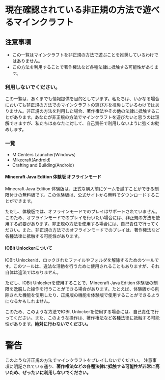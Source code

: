 # 現在確認されている非正規の方法で遊べるマインクラフト
## 注意事項

- この一覧はマインクラフトを非正規の方法で遊ぶことを推奨しているわけではありません。
- この方法を利用することで著作権法など各種法律に抵触する可能性があります。

### **利用しないでください。**

この一覧は、あくまでも情報提供を目的としています。私たちは、いかなる場合においても非正規の方法でのマインクラフトの遊び方を推奨しているわけではありません。非正規の方法を利用した場合、著作権法やその他の法律に抵触することがあります。あなたが非正規の方法でマインクラフトを遊びたいと思うのは理解できますが、私たちはあなたに対して、自己責任で利用しないように強くお勧めします。
### 一覧

- M Centers Launcher(Windows)
- Mikecraft(Android)
- Crafting and Building(Android)
#### Minecraft Java Edition 体験版 オフラインモード

Minecraft Java Edition 体験版は、正式な購入前にゲームを試すことができる制限付きの無料版です。この体験版は、公式サイトから無料でダウンロードすることができます。

ただし、体験版では、オフラインモードでのプレイはサポートされていません。このため、オフラインモードでのプレイを行いたい場合には、非正規の方法を使用する必要があります。非正規の方法を使用する場合には、自己責任で行ってください。また、非正規の方法でのオフラインモードでのプレイは、著作権法など各種法律に抵触する可能性があります。
#### IOBit Unlockerについて

IOBit Unlockerは、ロックされたファイルやフォルダを解除するためのツールです。このツールは、違法な活動を行うために使用されることもありますが、それ自体は違法ではありません。

ただし、IOBit Unlockerを使用することで、Minecraft Java Edition 体験版の制限を逸脱した操作を行うことができる場合があります。たとえば、体験版から削除された機能を使用したり、正規版の機能を体験版で使用することができるようになるかもしれません。

このため、このような方法でIOBit Unlockerを使用する場合には、自己責任で行ってください。また、このような操作は、著作権法など各種法律に抵触する可能性があります。**絶対に行わないでください。**
# 警告
このような非正規の方法でマインクラフトをプレイしないでください。
注意事項に明記されている通り、__**著作権法などの各種法律に抵触する可能性が非常に高いため、ぜったいに利用しないでください。**__
